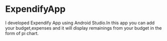 # ExpendifyApp
I developed Expendify App using Android Studio.In this app you can add your budget,expenses and it will display remainings from your budget in the form of pi chart.
